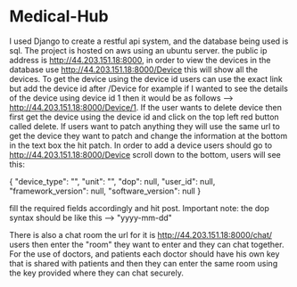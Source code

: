 # Medical-Hub


I used Django to create a restful api system, and the database being used is sql. The project is hosted on aws using an ubuntu server. the public ip address is http://44.203.151.18:8000, in order to view the devices in the database use http://44.203.151.18:8000/Device this will show all the devices. To get the device using the device id users can use the exact link but add the device id after /Device for example if I wanted to see the details of the device using device id 1 then it would be as follows --> http://44.203.151.18:8000/Device/1. If the user wants to delete device then first get the device using the device id and click on the top left red button called delete. If users want to patch anything they will use the same url to get the device they want to patch and change the information at the bottom in the text box the hit patch. In order to add a device users should go to http://44.203.151.18:8000/Device scroll down to the bottom, users will see this:

{
    "device_type": "",
    "unit": "",
    "dop": null,
    "user_id": null,
    "framework_version": null,
    "software_version": null
}

fill the required fields accordingly and hit post. Important note: the dop syntax should be like this --> "yyyy-mm-dd"

There is also a chat room the url for it is http://44.203.151.18:8000/chat/ users then enter the "room" they want to enter and they can chat together. For the use of doctors, and patients each doctor should have his own key that is shared with patients and then they can enter the same room using the key provided where they can chat securely.




